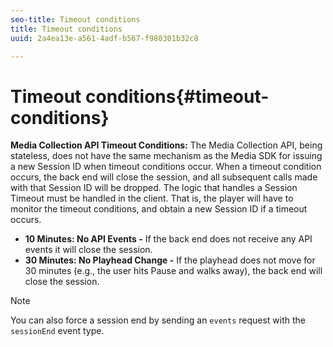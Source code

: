 ```yaml
---
seo-title: Timeout conditions
title: Timeout conditions
uuid: 2a4ea13e-a561-4adf-b567-f980301b32c8

---
```


# Timeout conditions{#timeout-conditions}

**Media Collection API Timeout Conditions:** The Media Collection API, being stateless, does not have the same mechanism as the Media SDK for issuing a new Session ID when timeout conditions occur. When a timeout condition occurs, the back end will close the session, and all subsequent calls made with that Session ID will be dropped. The logic that handles a Session Timeout must be handled in the client. That is, the player will have to monitor the timeout conditions, and obtain a new Session ID if a timeout occurs.

* **10 Minutes: No API Events -** If the back end does not receive any API events it will close the session.
* **30 Minutes: No Playhead Change -** If the playhead does not move for 30 minutes (e.g., the user hits Pause and walks away), the back end will close the session.

>[!NOTE]
>
>You can also force a session end by sending an `events` request with the `sessionEnd` event type.

